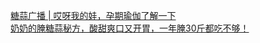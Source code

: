   
[糖蒜广播 | 哎呀我的娃，孕期瑜伽了解一下](http://www.dianyue.me/archives/845/ujimqu7y6kowlp8i/)  
[奶奶的腌糖蒜秘方，酸甜爽口又开胃，一年腌30斤都吃不够！](http://www.dianyue.me/archives/671/s5mb37cu11ktkou7/)